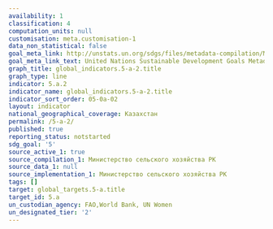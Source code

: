 ```yaml
---
availability: 1
classification: 4
computation_units: null
customisation: meta.customisation-1
data_non_statistical: false
goal_meta_link: http://unstats.un.org/sdgs/files/metadata-compilation/Metadata-Goal-5.pdf
goal_meta_link_text: United Nations Sustainable Development Goals Metadata (pdf 634kB)
graph_title: global_indicators.5-a-2.title
graph_type: line
indicator: 5.a.2
indicator_name: global_indicators.5-a-2.title
indicator_sort_order: 05-0a-02
layout: indicator
national_geographical_coverage: Казахстан
permalink: /5-a-2/
published: true
reporting_status: notstarted
sdg_goal: '5'
source_active_1: true
source_compilation_1: Министерство сельского хозяйства РК
source_data_1: null
source_implementation_1: Министерство сельского хозяйства РК
tags: []
target: global_targets.5-a.title
target_id: 5.a
un_custodian_agency: FAO,World Bank, UN Women
un_designated_tier: '2'
---
```

